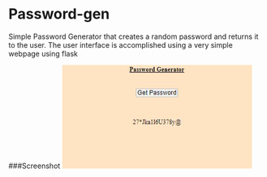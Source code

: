 # Password-gen
Simple Password Generator that creates a random password and returns it to the user. The user interface is accomplished using a very simple webpage using flask

###Screenshot
![](./screenshot.JPG)


